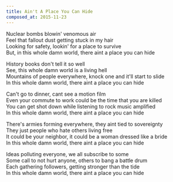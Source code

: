 ```yaml
---
title: Ain't A Place You Can Hide
composed_at: 2015-11-23
---
```


Nuclear bombs blowin' venomous air  
Feel that fallout dust getting stuck in my hair  
Looking for safety, lookin' for a place to survive  
But, in this whole damn world, there aint a place you can hide  

History books don't tell it so well  
See, this whole damn world is a living hell  
Mountains of people everywhere, knock one and it'll start to slide  
In this whole damn world, there aint a place you can hide  

Can't go to dinner, cant see a motion film  
Even your commute to work could be the time that you are killed  
You can get shot down while listening to rock music amplified  
In this whole damn world, there aint a place you can hide  

There's armies forming everywhere, they aint tied to sovereignty  
They just people who hate others living free  
It could be your neighbor, it could be a woman dressed like a bride  
In this whole damn world, there aint a place you can hide  

Ideas polluting everyone, we all subscribe to some  
Some call to not hurt anyone, others to bang a battle drum  
Each gathering followers, getting stronger than the tide  
In this whole damn world, there aint a place you can hide  
